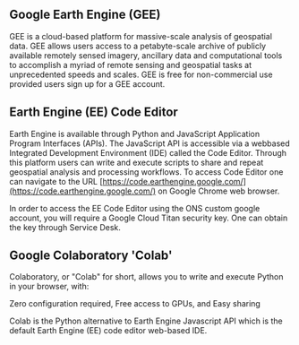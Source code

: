 
## Google Earth Engine (GEE) 

GEE is a cloud-based platform for massive-scale analysis of geospatial data. GEE allows users access to a petabyte-scale archive of publicly available remotely sensed imagery, ancillary data and computational tools to accomplish a myriad of remote sensing and geospatial tasks at unprecedented speeds and scales. GEE is free for non-commercial use provided users sign up for a GEE account.

## Earth Engine (EE) Code Editor

Earth Engine is available through Python and JavaScript Application Program Interfaces (APIs). The JavaScript API is accessible via a webbased Integrated Development Environment (IDE) called the Code Editor. Through  this platform users can write and execute scripts to share and repeat geospatial analysis and processing workflows. To access Code Editor one can navigate to the URL [https://code.earthengine.google.com/](https://code.earthengine.google.com/) on Google Chrome web browser. 

In order to access the EE Code Editor using the ONS custom google account, you will require a Google Cloud Titan security key. One can obtain the key through Service Desk. 

## Google Colaboratory 'Colab'

Colaboratory, or "Colab" for short, allows you to write and execute Python in your browser, with:

Zero configuration required,
Free access to GPUs, and 
Easy sharing

Colab is the Python alternative to Earth Engine Javascript API which is the default Earth Engine (EE) code editor web-based IDE.
